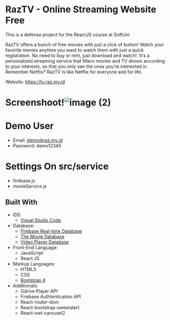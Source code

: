 # RazTV - Online Streaming Website Free
This is a defense project for the ReactJS course at SoftUni

RazTV offers a bunch of free movies with just a click of button! Watch your favorite movies anytime you want to watch them with just a quick registration. No need to buy or rent, just download and watch!. It's a personalized streaming service that filters movies and TV shows according to your interests, so that you only see the ones you're interested in. Remember Netflix? RazTV is like Netflix for everyone and for life. <br/>

Website: https://tv.raz.my.id <br/>

# Screenshoot!![image (2)](https://user-images.githubusercontent.com/60551839/165899734-9b01ca59-a41b-4aca-a210-ff4e197b2488.png)

# Demo User
- Email: demo@raz.my.id
- Password: demo12345


# Settings On src/service
- firebase.js
- movieService.js

 Built With
 --

- IDE:
  - [Visual Studio Code](https://code.visualstudio.com/ "Visual Studio Code")
- Database:
  - [Firebase Real-time Database](https://firebase.google.com/")
  - [The Movie Database](https://www.themoviedb.org/?language=bg "The Movie Database")
  - [Video Player Database](http://api.gdriveplayer.us "Gdrive Player API")
- Front-End Language:
  - JavaScript
  - React JS
- Markup Languages:
  - HTML5
  - CSS
  - [Bootstrap 4](https://getbootstrap.com/ "Bootstrap 4")
- Additionals:
  - Gdrive Player API
  - Firebase Authtentication API
  - React-router-dom
  - React-bootstrap-sweetalert
  - React-owl-carousel2
